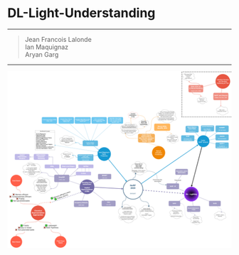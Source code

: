 # DL-Light-Understanding
---
> Jean Francois Lalonde  
> Ian Maquignaz   
> Aryan Garg
---

![NeRF-mind-map](mindmap_NeRF.png)
